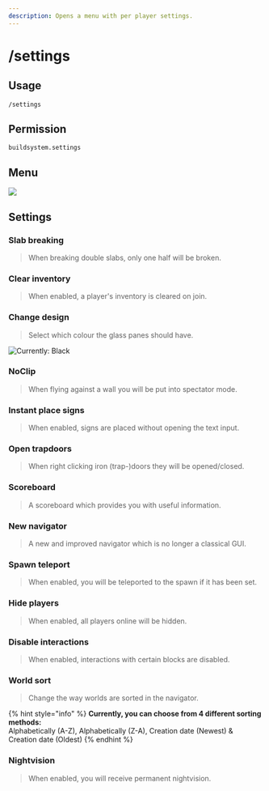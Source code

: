```yaml
---
description: Opens a menu with per player settings.
---
```


# /settings

## Usage

```
/settings
```

## Permission

```
buildsystem.settings
```

## Menu

![](../.gitbook/assets/settings.png)

## Settings

### Slab breaking

> When breaking double slabs, only one half will be broken.

### Clear inventory

> When enabled, a player's inventory is cleared on join.

### Change design

> Select which colour the glass panes should have.

![Currently: Black](../.gitbook/assets/change_design.png)

### NoClip

> When flying against a wall you will be put into spectator mode.

### Instant place signs

> When enabled, signs are placed without opening the text input.

### Open trapdoors

> When right clicking iron (trap-)doors they will be opened/closed.

### Scoreboard

> A scoreboard which provides you with useful information.

### New navigator

> A new and improved navigator which is no longer a classical GUI.

### Spawn teleport

> When enabled, you will be teleported to the spawn if it has been set.

### Hide players

> When enabled, all players online will be hidden.

### Disable interactions

> When enabled, interactions with certain blocks are disabled.

### World sort

> Change the way worlds are sorted in the navigator.

{% hint style="info" %}
**Currently, you can choose from 4 different sorting methods:**\
Alphabetically (A-Z), Alphabetically (Z-A), Creation date (Newest) & Creation date (Oldest)
{% endhint %}

### Nightvision

> When enabled, you will receive permanent nightvision.
